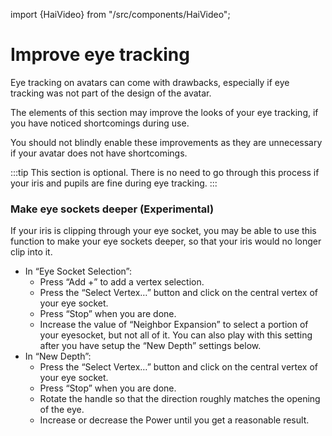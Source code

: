 ﻿---
sidebar_position: 5
---

import {HaiVideo} from "/src/components/HaiVideo";

# Improve eye tracking

Eye tracking on avatars can come with drawbacks, especially if eye tracking was not part of the design of the avatar.

The elements of this section may improve the looks of your eye tracking, if you have noticed shortcomings during use.

You should not blindly enable these improvements as they are unnecessary if your avatar does not have shortcomings.

:::tip
This section is optional. There is no need to go through this process if your iris and pupils are fine during eye tracking.
:::

### Make eye sockets deeper (Experimental)

If your iris is clipping through your eye socket, you may be able to use this function to make your eye sockets deeper, so that your iris would no longer clip into it.

<HaiVideo src="./img/improvements/deepen-f.mp4"></HaiVideo>

- In “Eye Socket Selection”:
    - Press “Add +” to add a vertex selection.
    - Press the “Select Vertex…” button and click on the central vertex of your eye socket.
    - Press “Stop” when you are done.
    - Increase the value of “Neighbor Expansion” to select a portion of your eyesocket, but not all of it. You can also play with this setting after you have setup the “New Depth” settings below.
- In “New Depth”:
    - Press the “Select Vertex…” button and click on the central vertex of your eye socket.
    - Press “Stop” when you are done.
    - Rotate the handle so that the direction roughly matches the opening of the eye.
    - Increase or decrease the Power until you get a reasonable result.